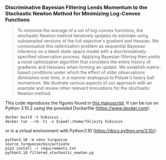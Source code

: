 ### Discriminative Bayesian Filtering Lends Momentum to the Stochastic Newton Method for Minimizing Log-Convex Functions

> To minimize the average of a set of log-convex functions, the stochastic
> Newton method iteratively updates its estimate using subsampled versions of
> the full objective's gradient and Hessian. We contextualize this optimization
> problem as sequential Bayesian inference on a latent state-space model with a
> discriminatively-specified observation process. Applying Bayesian filtering
> then yields a novel optimization algorithm that considers the entire history
> of gradients and Hessians when forming an update. We establish matrix-based
> conditions under which the effect of older observations diminishes over time,
> in a manner analogous to Polyak's heavy ball momentum. We illustrate various
> aspects of our approach with an example and review other relevant innovations
> for the stochastic Newton method.

This code reproduces the figures found in
[this manuscript](https://arxiv.org/abs/2104.12949). It can be run on Python
3.10.2 using the provided Dockerfile (https://www.docker.com):

```
docker build -t hibiscus .
docker run --rm -ti -v $(pwd):/home/felixity hibiscus
```

or in a virtual environment with Python3.10 (https://docs.python.org/3.10/):

```
python3.10 -m venv turquoise
source turquoise/bin/activate
pip3 install -r requirements.txt
python3.10 filtered_stochastic_newton.py
```

<!---
Format code with:
```sh
black .
prettier --write --print-width 79 --prose-wrap always **/*.md
```
--->

